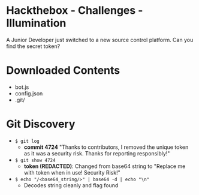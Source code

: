 # Hackthebox - Challenges - Illumination

A Junior Developer just switched to a new source control platform. Can you find the secret token?

# Downloaded Contents

- bot.js
- config.json
- .git/

# Git Discovery

- ```$ git log```
	- **commit 4724** "Thanks to contributors, I removed the unique token as it was a security risk. Thanks for reporting responsibly!"
- ```$ git show 4724```
	- **token (REDACTED)**: Changed from base64 string to "Replace me with token when in use! Security Risk!"
- ```$ echo "/<base64_string/>" | base64 -d | echo "\n"```
	- Decodes string cleanly and flag found